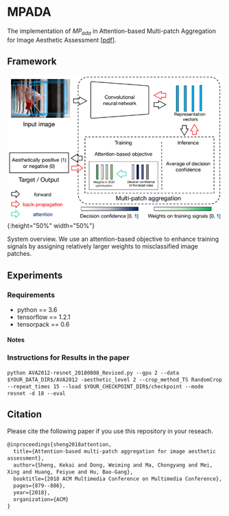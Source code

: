 # MPADA
The implementation of $MP_{ada}$ in Attention-based Multi-patch Aggregation for Image Aesthetic Assessment [[pdf](http://chongyangma.com/publications/am/2018_am_paper.pdf)].

## Framework
![SystemOverview](https://github.com/Openning07/MPADA/blob/master/SystemOverview.png "MPADA"){:height="50%" width="50%"}

System overview. We use an attention-based objective to enhance training signals by assigning relatively
larger weights to misclassified image patches.

## Experiments
### Requirements
- python == 3.6
- tensorflow == 1.2.1
- tensorpack == 0.6
#### Notes


### Instructions for Results in the paper
    python AVA2012-resnet_20180808_Revised.py --gpu 2 --data $YOUR_DATA_DIR$/AVA2012 -aesthetic_level 2 --crop_method_TS RandomCrop --repeat_times 15 --load $YOUR_CHECKPOINT_DIR$/checkpoint --mode resnet -d 18 --eval 

## Citation
Please cite the following paper if you use this repository in your reseach.
```
@inproceedings{sheng2018attention,
  title={Attention-based multi-patch aggregation for image aesthetic assessment},
  author={Sheng, Kekai and Dong, Weiming and Ma, Chongyang and Mei, Xing and Huang, Feiyue and Hu, Bao-Gang},
  booktitle={2018 ACM Multimedia Conference on Multimedia Conference},
  pages={879--886},
  year={2018},
  organization={ACM}
}
```
